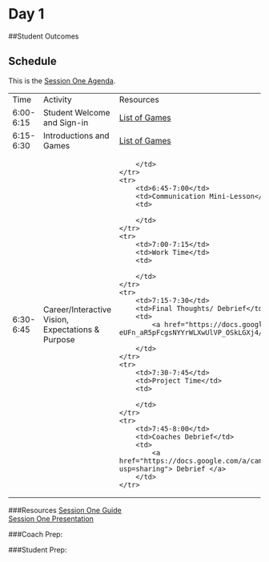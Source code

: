 # Day 1

##Student Outcomes


## Schedule

This is the [Session One Agenda](https://docs.google.com/a/campinteractive.org/document/d/1UvANRE33xv8IOEuGQjOMyQPEP06qbMeznSwHkiLdnbw/edit?usp=sharing). 

<table>
    <tr>
        <td>Time</td>
        <td>Activity</td>
        <td>Resources</td>
    </tr>
    <tr>
        <td>6:00-6:15</td>
        <td>Student Welcome and Sign-in</td>
        <td>
           <a href="https://docs.google.com/a/campinteractive.org/spreadsheets/d/1vJ7X8OEnyG9Wr8XG1Ww210Ocgmzxu2p4Py1rMr6u09Y/edit?usp=sharing"> List of Games </a>
        </td>
    </tr>
    <tr>
        <td>6:15-6:30</td>
        <td>Introductions and Games</td>
        <td>
            <a href="https://docs.google.com/a/campinteractive.org/document/d/1yQZ2ZT-ju1Iudf-AJiEAwq2y110r5FUthSXDgI0cPrY/edit?usp=sharing"> List of Games </a>
        </td>
    </tr>
    <tr>
        <td>6:30-6:45</td>
        <td>Career/Interactive Vision, Expectations & Purpose</td>
        <td>
           
        </td>
    </tr>
    <tr>
        <td>6:45-7:00</td>
        <td>Communication Mini-Lesson</td>
        <td>
            
        </td>
    </tr>
    <tr>
        <td>7:00-7:15</td>
        <td>Work Time</td>
        <td>
          
        </td>
    </tr>
    <tr>
        <td>7:15-7:30</td>
        <td>Final Thoughts/ Debrief</td>
        <td>
            <a href="https://docs.google.com/a/campinteractive.org/forms/d/1kVX-GLm1-eUFn_aR5pFcgsNYYrWLXwUlVP_OSkLGXj4/viewform"> Student Survey </a>
           
        </td>
    </tr>
    <tr>
        <td>7:30-7:45</td>
        <td>Project Time</td>
        <td>
           
        </td>
    </tr>
    <tr>
        <td>7:45-8:00</td>
        <td>Coaches Debrief</td>
        <td>
            <a href="https://docs.google.com/a/campinteractive.org/document/d/1DPrYP7QbETxPnKjfBLP_ZeuEvbim8UnaXd1tA3tqdEs/edit?usp=sharing"> Debrief </a>
        </td>
    </tr>
</table>

###Resources
[Session One Guide]()<br>
[Session One Presentation]()

###Coach Prep:

###Student Prep:


